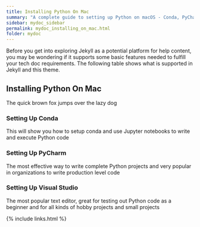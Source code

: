```yaml
---
title: Installing Python On Mac
summary: "A complete guide to setting up Python on macOS - Conda, PyCharm, Visual Studio and using the command line Python"
sidebar: mydoc_sidebar
permalink: mydoc_installing_on_mac.html
folder: mydoc
---
```


Before you get into exploring Jekyll as a potential platform for help content, you may be wondering if it supports some basic features needed to fulfill your tech doc requirements. The following table shows what is supported in Jekyll and this theme.

## Installing Python On Mac

The quick brown fox jumps over the lazy dog

### Setting Up Conda

This will show you how to setup conda and use Jupyter notebooks to write and execute Python code

### Setting Up PyCharm

The most effective way to write complete Python projects and very popular in organizations to write production level code

### Setting Up Visual Studio

The most popular text editor, great for testing out Python code as a beginner and for all kinds of hobby projects and small projects

{% include links.html %}
